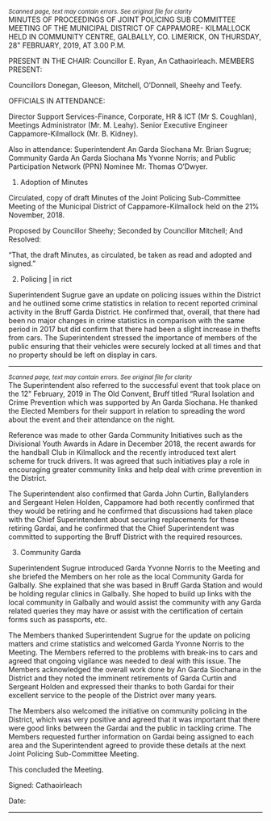 *<small>Scanned page, text may contain errors. See original file for clarity</small>*  
MINUTES OF PROCEEDINGS OF JOINT POLICING SUB COMMITTEE
MEETING OF THE MUNICIPAL DISTRICT OF CAPPAMORE-
KILMALLOCK HELD IN COMMUNITY CENTRE, GALBALLY, CO.
LIMERICK, ON THURSDAY, 28" FEBRUARY, 2019, AT 3.00 P.M.

PRESENT IN THE CHAIR:
Councillor E. Ryan, An Cathaoirleach.
MEMBERS PRESENT:

Councillors Donegan, Gleeson, Mitchell, O’Donnell, Sheehy and Teefy.

OFFICIALS IN ATTENDANCE:

Director Support Services-Finance, Corporate, HR & ICT (Mr S. Coughlan), Meetings
Administrator (Mr. M. Leahy). Senior Executive Engineer Cappamore-Kilmallock (Mr. B.
Kidney).

Also in attendance: Superintendent An Garda Siochana Mr. Brian Sugrue; Community Garda
An Garda Siochana Ms Yvonne Norris; and Public Participation Network (PPN) Nominee Mr.
Thomas O’Dwyer.

1. Adoption of Minutes

Circulated, copy of draft Minutes of the Joint Policing Sub-Committee Meeting of the
Municipal District of Cappamore-Kilmallock held on the 21% November, 2018.

Proposed by Councillor Sheehy;
Seconded by Councillor Mitchell;
And Resolved:

“That, the draft Minutes, as circulated, be taken as read and adopted and signed.”

2. Policing | in rict

Superintendent Sugrue gave an update on policing issues within the District and he outlined
some crime statistics in relation to recent reported criminal activity in the Bruff Garda District.
He confirmed that, overall, that there had been no major changes in crime statistics in
comparison with the same period in 2017 but did confirm that there had been a slight increase
in thefts from cars. The Superintendent stressed the importance of members of the public
ensuring that their vehicles were securely locked at all times and that no property should be
left on display in cars.

---
*<small>Scanned page, text may contain errors. See original file for clarity</small>*  
The Superintendent also referred to the successful event that took place on the 12" February,
2019 in The Old Convent, Bruff titled “Rural Isolation and Crime Prevention which was
supported by An Garda Siochana. He thanked the Elected Members for their support in
relation to spreading the word about the event and their attendance on the night.

Reference was made to other Garda Community Initiatives such as the Divisional Youth
Awards in Adare in December 2018, the recent awards for the handball Club in Kilmallock and
the recently introduced text alert scheme for truck drivers. It was agreed that such initiatives
play a role in encouraging greater community links and help deal with crime prevention in the
District.

The Superintendent also confirmed that Garda John Curtin, Ballylanders and Sergeant Helen
Holden, Cappamore had both recently confirmed that they would be retiring and he
confirmed that discussions had taken place with the Chief Superintendent about securing
replacements for these retiring Gardai, and he confirmed that the Chief Superintendent was
committed to supporting the Bruff District with the required resources.

3. Community Garda

Superintendent Sugrue introduced Garda Yvonne Norris to the Meeting and she briefed the
Members on her role as the local Community Garda for Galbally. She explained that she was
based in Bruff Garda Station and would be holding regular clinics in Galbally. She hoped to
build up links with the local community in Galbally and would assist the community with any
Garda related queries they may have or assist with the certification of certain forms such as
passports, etc.

The Members thanked Superintendent Sugrue for the update on policing matters and crime
statistics and welcomed Garda Yvonne Norris to the Meeting. The Members referred to the
problems with break-ins to cars and agreed that ongoing vigilance was needed to deal with
this issue. The Members acknowledged the overall work done by An Garda Siochana in the
District and they noted the imminent retirements of Garda Curtin and Sergeant Holden and
expressed their thanks to both Gardai for their excellent service to the people of the District
over many years.

The Members also welcomed the initiative on community policing in the District, which was
very positive and agreed that it was important that there were good links between the Gardai
and the public in tackling crime. The Members requested further information on Gardai being
assigned to each area and the Superintendent agreed to provide these details at the next Joint
Policing Sub-Committee Meeting.

This concluded the Meeting.

Signed:
Cathaoirleach

Date:

---
